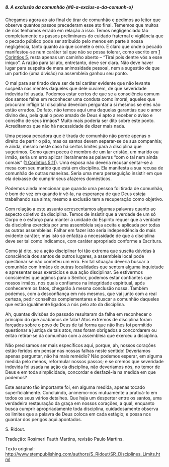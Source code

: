 ##### 8\. A exclusão da comunhão {#8-a-exclus-o-da-comunh-o}

Chegamos agora ao ato final de tirar de comunhão e pedimos ao leitor que observe quantos passos precederam esse ato final. Tememos que muitos de nós tenhamos errado em relação a isso. Temos negligenciado tão completamente os passos preliminares do cuidado fraternal e vigilância que o pecado público pode ser atribuído pelo menos em parte à nossa negligência, tanto quanto ao que comete o erro. É claro que onde o pecado manifestou-se num caráter tal que não se possa tolerar, como escrito em [1 Coríntios 5](http://bibliaonline.com.br/acf/1co/5), resta apenas um caminho aberto – “Tirai pois dentre vós a esse iníquo”. A razão para tal ato, entretanto, deve ser clara. Não deve haver lugar para suspeita de mera animosidade pessoal, nem a sugestão de que um partido (uma divisão) na assembleia ganhou seu ponto.

O mal para ser tirado deve ser de tal caráter evidente que não levante suspeita nas mentes daqueles que dele ouvirem, de que severidade indevida foi usada. Podemos estar certos de que se a consciência comum dos santos falha em reconhecer uma conduta como imoral, aqueles que procuram infligir tal disciplina deveriam perguntar a si mesmos se eles não estão errados. De fato, não temos aqui uma daquelas garantias que o amor divino deu, pela qual o povo amado de Deus é apto a receber o aviso e conselho de seus irmãos? Muito mais poderia ser dito sobre este ponto. Acreditamos que não há necessidade de dizer mais nada.

Uma pessoa pecadora que é tirada de comunhão não perde apenas o direito de partir o pão, mas os santos devem separar-se de sua companhia; e ainda, mesmo neste caso há certos limites para a disciplina que sugerimos. Como quem pecou é membro de um lar cristão, um marido ou irmão, seria um erro aplicar literalmente as palavras “com o tal nem ainda comais” ([1 Coríntios 5:11](http://bibliaonline.com.br/acf/1co/5/11)). Uma esposa não deveria recusar sentar-se à mesa com seu marido que está em disciplina. Ela manifesta a sua recusa de comunhão de outras maneiras. Seria uma mera perseguição insistir em que ela deixasse de cumprir seus afazeres domésticos.

Podemos ainda mencionar que quando uma pessoa foi tirada de comunhão, é bom de vez em quando ir vê-la, na esperança de que Deus esteja trabalhando sua alma; mesmo a exclusão tem a recuperação como objetivo.

Com relação a este assunto acrescentamos algumas palavras quanto ao aspecto coletivo da disciplina. Temos de insistir que a verdade de um só Corpo e o esforço para manter a unidade do Espírito requer que a verdade da disciplina exercida por uma assembleia seja aceita e aplicada por todas as outras assembleias. Falhar em fazer isto seria independência do mais evidente caráter; mas isto só enfatiza a necessidade de que a disciplina deve ser tal como indicamos, com caráter apropriado conforme a Escritura.

Como já dito, se a ação disciplinar foi tão extrema que suscita dúvidas à consciência dos santos de outros lugares, a assembleia local pode questionar se não cometeu um erro. Em tal situação deveria buscar a comunhão com irmãos de outras localidades que sentem alguma inquietude e apresentar seus exercícios e sua ação disciplinar. Se estivermos conscientes que agimos para o Senhor, podemos estar confiantes que nossos irmãos, nos quais confiamos na integridade espiritual, após conhecerem os fatos, chegarão à mesma conclusão nossa. Também podemos, com a desconfiança em nós mesmos, que vai junto com a real certeza, pedir conselhos complementares e buscar a comunhão daqueles que estão igualmente ligados a nós pelo ato da disciplina.

Ah, quantas divisões do passado resultaram da falha em reconhecer o princípio do que acabamos de falar! Atos extremos de disciplina foram forçados sobre o povo de Deus de tal forma que não lhes foi permitido questionar a justiça de tais atos, mas foram obrigados a concordarem ou então retirar-se da comunhão com a assembleia que exerceu a disciplina.

Não precisamos ser mais específicos aqui, porque, ah, nossos corações estão feridos em pensar nas nossas falhas neste sentido! Deveríamos apenas perguntar, não há mais remédio? Não podemos esperar, em alguma medida pelo menos, reformular nossos passos; e se cremos que severidade indevida foi usada na ação da disciplina, não deveríamos nós, no temor de Deus e em toda simplicidade, concordar e desfazê-la na medida em que podemos?

Este assunto tão importante foi, em alguma medida, apenas tocado superficialmente. Concluindo, animemo-nos mutuamente a praticá-lo em todos os seus vários detalhes. Que haja um despertar entre os santos, uma verdadeira restauração da graça em nossos corações, a qual, enquanto busca cumprir apropriadamente toda disciplina, cuidadosamente observa os limites que a palavra de Deus coloca em cada estágio; e possa nos guardar dos perigos aqui apontados.

S. Ridout.

Tradução: Rosimeri Fauth Martins, revisão Paulo Martins.

Texto original: http://www.stempublishing.com/authors/S_Ridout/SR_Disciplines_Limits.html